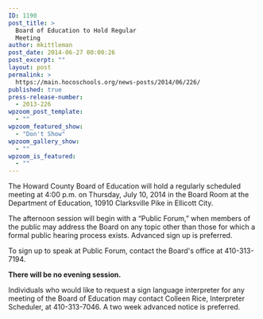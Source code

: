 ```yaml
---
ID: 1190
post_title: >
  Board of Education to Hold Regular
  Meeting
author: mkittleman
post_date: 2014-06-27 00:00:26
post_excerpt: ""
layout: post
permalink: >
  https://main.hocoschools.org/news-posts/2014/06/226/
published: true
press-release-number:
  - 2013-226
wpzoom_post_template:
  - ""
wpzoom_featured_show:
  - "Don't Show"
wpzoom_gallery_show:
  - ""
wpzoom_is_featured:
  - ""
---
```

The Howard County Board of Education will hold a regularly scheduled meeting at 4:00 p.m. on Thursday, July 10, 2014 in the Board Room at the Department of Education, 10910 Clarksville Pike in Ellicott City.

The afternoon session will begin with a “Public Forum,” when members of the public may address the Board on any topic other than those for which a formal public hearing process exists. Advanced sign up is preferred.

To sign up to speak at Public Forum, contact the Board's office at 410-313-7194.

<strong>There will be no evening session.</strong>

Individuals who would like to request a sign language interpreter for any meeting of the Board of Education may contact Colleen Rice, Interpreter Scheduler, at 410-313-7046. A two week advanced notice is preferred.